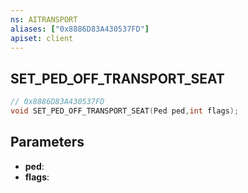 ```yaml
---
ns: AITRANSPORT
aliases: ["0x8886D83A430537FD"]
apiset: client
---
```

## SET_PED_OFF_TRANSPORT_SEAT

```c
// 0x8886D83A430537FD
void SET_PED_OFF_TRANSPORT_SEAT(Ped ped,int flags);
```


## Parameters
* **ped**:
* **flags**:



